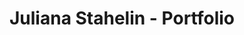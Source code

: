 ---
language: en
title: 'Juliana Stahelin - Portfolio'
home: Home
cv: Curriculum
projects: Projects
contact: Contact
lang: 
    - PT
    - EN
---